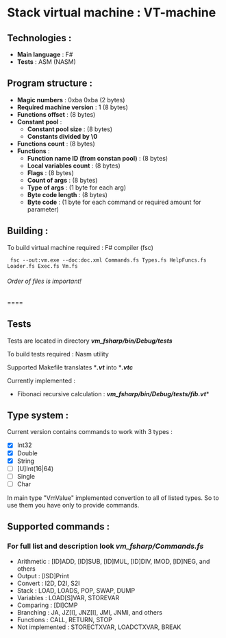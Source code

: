 # Stack virtual machine : VT-machine

## Technologies :
* **Main language** : F# 
* **Tests** : ASM (NASM)

## Program structure :
* **Magic numbers** : 0xba 0xba (2 bytes)
* **Required machine version** : 1 (8 bytes)
* **Functions offset** : (8 bytes)
* **Constant pool** :
  -  **Constant pool size** : (8 bytes)
  -  **Constants divided by \0**
* **Functions count** : (8 bytes)
* **Functions** :   
  -  **Function name ID (from constan pool)** : (8 bytes)
  -  **Local variables count** : (8 bytes)
  -  **Flags** : (8 bytes)
  -  **Count of args** : (8 bytes)
  -  **Type of args** : (1 byte for each arg)
  -  **Byte code length** : (8 bytes)
  -  **Byte code** : (1 byte for each command or required amount for parameter)
 
## Building :
To build virtual machine required : F# compiler (fsc)
```F#
 fsc --out:vm.exe --doc:doc.xml Commands.fs Types.fs HelpFuncs.fs Loader.fs Exec.fs Vm.fs
```
###### Order of files is important!
====
## Tests
Tests are located in directory ***vm_fsharp/bin/Debug/tests***

To build tests required : Nasm utility

Supported Makefile translates ****.vt*** into ****.vtc***

Currently implemented :
* Fibonaci recursive calculation : ***vm_fsharp/bin/Debug/tests/fib.vt****
  
## Type system :
Current version contains commands to work with 3 types :
- [X] Int32
- [X] Double
- [X] String
- [ ] [U]Int(16|64)
- [ ] Single
- [ ] Char

In main type "VmValue" implemented convertion to all of listed types. So to use them you have only to provide commands.

## Supported commands :
### For full list and description look ***vm_fsharp/Commands.fs***
* Arithmetic : [ID]ADD, [ID]SUB, [ID]MUL, [ID]DIV, IMOD, [ID]NEG, and others 
* Output : [ISD]Print
* Convert : I2D, D2I, S2I
* Stack : LOAD, LOADS, POP, SWAP, DUMP
* Variables : LOAD[S]VAR, STOREVAR
* Comparing : [DI]CMP
* Branching : JA, JZ[I], JNZ[I], JMI, JNMI, and others
* Functions : CALL, RETURN, STOP
* Not implemented : STORECTXVAR, LOADCTXVAR, BREAK 
